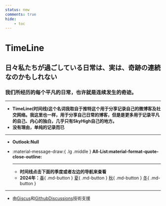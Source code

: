 ```yaml
---
status: new
comments: true
hide:
    - toc
---
```


# **TimeLine**

## **日々私たちが過ごしている日常は、実は、奇跡の連続なのかもしれない**
### **我们所经历的每个平凡的日常，也许就是连续发生的奇迹。**

---

- **TimeLine(时间线)这个名词我取自于推特这个用于分享记录自己的微博客及社交网络。我这里也一样，用于分享自己日常的博客，但是是更多用于记录平凡的自己、内心的独白，几乎只有SkyHigh自己的地方。**
- **没有理由，单纯的记录而已**

---

- **Outlook:Null**


<div class="grid cards" markdown>

-   :material-message-draw:{ .lg .middle } __All-List:material-format-quote-close-outline:__

    ---

    - **时间线点击下面的季度或者左边的导航来查看**
    - **2024年：**[春](./24-1.md){ .md-button } [夏](./24-2.md){ .md-button } [秋](./24-3.md){ .md-button } [冬](./24-4.md){ .md-button }

</div>

---

- 由[Giscus](https://github.com/giscus/giscus)和[GithubDiscussions](https://github.com/SkyHighR/SkyHighR.GitHub.io/discussions)技術支援